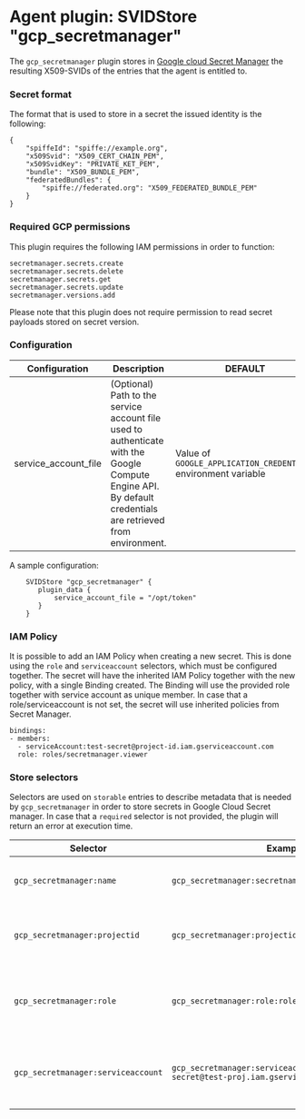 # Agent plugin: SVIDStore "gcp_secretmanager"

The `gcp_secretmanager` plugin stores in [Google cloud Secret Manager](https://cloud.google.com/secret-manager) the resulting X509-SVIDs of the entries that the agent is entitled to. 

### Secret format

The format that is used to store in a secret the issued identity is the following:

```
{
	"spiffeId": "spiffe://example.org",
	"x509Svid": "X509_CERT_CHAIN_PEM",
	"x509SvidKey": "PRIVATE_KET_PEM",
	"bundle": "X509_BUNDLE_PEM",
	"federatedBundles": {
		"spiffe://federated.org": "X509_FEDERATED_BUNDLE_PEM"
	}
}
```

### Required GCP permissions

This plugin requires the following IAM permissions in order to function:
```
secretmanager.secrets.create
secretmanager.secrets.delete
secretmanager.secrets.get
secretmanager.secrets.update
secretmanager.versions.add
```
Please note that this plugin does not require permission to read secret payloads stored on secret version.

### Configuration

| Configuration        | Description                                                                                                                                                 | DEFAULT                                                         |
|----------------------|-------------------------------------------------------------------------------------------------------------------------------------------------------------|-----------------------------------------------------------------|
| service_account_file | (Optional) Path to the service account file used to authenticate with the Google Compute Engine API. By default credentials are retrieved from environment. | Value of `GOOGLE_APPLICATION_CREDENTIALS ` environment variable |

A sample configuration:

```
    SVIDStore "gcp_secretmanager" {
       plugin_data {
           service_account_file = "/opt/token"
       }
    }
```

### IAM Policy

It is possible to add an IAM Policy when creating a new secret. This is done using the `role` and `serviceaccount` selectors, which must be configured together.
The secret will have the inherited IAM Policy together with the new policy, with a single Binding created. The Binding will use the provided role together with service account as unique member.
In case that a role/serviceaccount is not set, the secret will use inherited policies from Secret Manager.

```
bindings:
- members:
  - serviceAccount:test-secret@project-id.iam.gserviceaccount.com
  role: roles/secretmanager.viewer
```

### Store selectors

Selectors are used on `storable` entries to describe metadata that is needed by `gcp_secretmanager` in order to store secrets in Google Cloud Secret manager. In case that a `required` selector is not provided, the plugin will return an error at execution time. 

| Selector                           | Example                                                                          | Required | Description                                                                |
|------------------------------------|----------------------------------------------------------------------------------|----------|----------------------------------------------------------------------------|
| `gcp_secretmanager:name`           | `gcp_secretmanager:secretname:some-name`                                         | x        | The secret name where SVID will be stored                                  |
| `gcp_secretmanager:projectid`      | `gcp_secretmanager:projectid:some-project`                                       | x        | The Google Cloud project ID which the plugin will use Secret Manager       |
| `gcp_secretmanager:role`           | `gcp_secretmanager:role:roles/secretmanager.viewer`                              | -        | The Google Cloud role id for IAM policy (serviceaccount required when set) |
| `gcp_secretmanager:serviceaccount` | `gcp_secretmanager:serviceaccount:test-secret@test-proj.iam.gserviceaccount.com` | -        | The Google Cloud Service account for IAM policy (role required when set)   |

